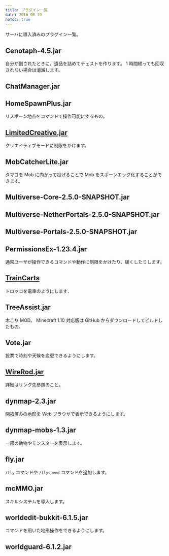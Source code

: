 ```yaml
---
title: プラグイン一覧
date: 2016-08-10
noToc: true
---
```


サーバに導入済みのプラグイン一覧。

## Cenotaph-4.5.jar
自分が倒されたときに、遺品を詰めてチェストを作ります。
1 時間経っても回収されない場合は消滅します。

## ChatManager.jar

## HomeSpawnPlus.jar
リスポーン地点をコマンドで操作可能にするもの。

## [LimitedCreative.jar](https://dev.bukkit.org/bukkit-plugins/limited-creative)
クリエイティブモードに制限をかけます。

## MobCatcherLite.jar
タマゴを Mob に向かって投げることで Mob をスポーンエッグ化することができます。

## Multiverse-Core-2.5.0-SNAPSHOT.jar

## Multiverse-NetherPortals-2.5.0-SNAPSHOT.jar

## Multiverse-Portals-2.5.0-SNAPSHOT.jar

## PermissionsEx-1.23.4.jar
通常ユーザが操作できるコマンドや動作に制限をかけたり、緩くしたりします。

## [TrainCarts](/plugins/traincarts)
トロッコを電車のようにします．

## TreeAssist.jar
木こり MOD。
Minecraft 1.10 対応版は GitHub からダウンロードしてビルドしたもの。

## Vote.jar
投票で時刻や天候を変更できるようにします。

## [WireRod.jar](http://forum.minecraftuser.jp/viewtopic.php?f=38&t=21210&p=188854#p188854)
詳細はリンク先参照のこと。

## dynmap-2.3.jar
開拓済みの地形を Web ブラウザで表示できるようにします。

## dynmap-mobs-1.3.jar
一部の動物やモンスターを表示します。

## fly.jar
`/fly` コマンドや `/flyspeed` コマンドを追加します。

## mcMMO.jar
スキルシステムを導入します。

## worldedit-bukkit-6.1.5.jar
コマンドを用いた地形操作をできるようにします。

## worldguard-6.1.2.jar

